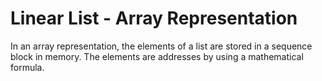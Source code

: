 # Linear List - Array Representation
 
In an array representation, the elements of a list are stored in a sequence block in memory. The elements are addresses by using a mathematical formula.
